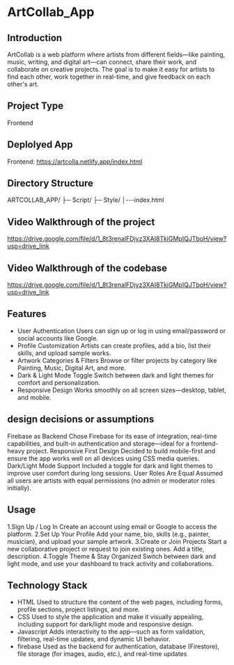 # ArtCollab_App
## Introduction
ArtCollab is a web platform where artists from different fields—like painting, music, writing, and digital art—can connect, share their work, and collaborate on creative projects. The goal is to make it easy for artists to find each other, work together in real-time, and give feedback on each other's art.

## Project Type
Frontend

## Deplolyed App
Frontend: https://artcolla.netlify.app/index.html

## Directory Structure
ARTCOLLAB_APP/
├─ Script/
├─ Style/
│---index.html

## Video Walkthrough of the project
https://drive.google.com/file/d/1_8t3renalFDjyz3XAI8TkiGMpIQJTboH/view?usp=drive_link

## Video Walkthrough of the codebase
https://drive.google.com/file/d/1_8t3renalFDjyz3XAI8TkiGMpIQJTboH/view?usp=drive_link

## Features
- User Authentication
    Users can sign up or log in using email/password or social accounts like Google.
- Profile Customization
    Artists can create profiles, add a bio, list their skills, and upload sample works.
- Artwork Categories & Filters
    Browse or filter projects by category like Painting, Music, Digital Art, and more.
- Dark & Light Mode Toggle
    Switch between dark and light themes for comfort and personalization.
- Responsive Design
    Works smoothly on all screen sizes—desktop, tablet, and mobile.

## design decisions or assumptions
Firebase as Backend
    Chose Firebase for its ease of integration, real-time capabilities, and built-in authentication and storage—ideal for a frontend-heavy project.
Responsive First Design
    Decided to build mobile-first and ensure the app works well on all devices using CSS media queries.
Dark/Light Mode Support
    Included a toggle for dark and light themes to improve user comfort during long sessions.
User Roles Are Equal
    Assumed all users are artists with equal permissions (no admin or moderator roles initially).

## Usage
1.Sign Up / Log In
    Create an account using email or Google to access the platform.
2.Set Up Your Profile
    Add your name, bio, skills (e.g., painter, musician), and upload your sample artwork.
3.Create or Join Projects
    Start a new collaborative project or request to join existing ones. Add a title, description.
4.Toggle Theme & Stay Organized
    Switch between dark and light mode, and use your dashboard to track activity and collaborations.

## Technology Stack
- HTML
    Used to structure the content of the web pages,  including forms, profile sections, project listings, and more.
- CSS
    Used to style the application and make it visually appealing, including support for dark/light mode and responsive design.
- Javascript
    Adds interactivity to the app—such as form validation, filtering, real-time updates, and dynamic UI behavior.
- firebase
    Used as the backend for authentication, database (Firestore), file storage (for images, audio, etc.), and real-time updates 
